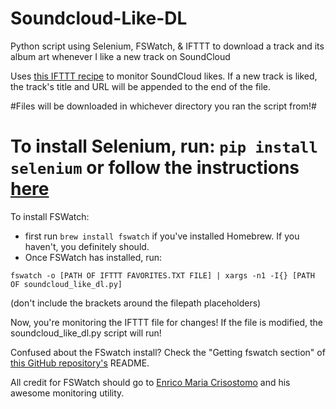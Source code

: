 # Soundcloud-Like-DL
Python script using Selenium, FSWatch, &amp; IFTTT to download a track and its album art whenever I like a new track on SoundCloud

Uses [this IFTTT recipe](https://goo.gl/556rKd) to monitor SoundCloud likes. If a new track is liked, the track's title and URL will be appended to the end of the file.

#Files will be downloaded in whichever directory you ran the script from!#

To install Selenium, run: `pip install selenium` or follow the instructions [here](http://goo.gl/JmxrPT)
======
To install FSWatch:
  * first run `brew install fswatch` if you've installed Homebrew. If you haven't, you definitely should.
  * Once FSWatch has installed, run:
  
  `fswatch -o [PATH OF IFTTT FAVORITES.TXT FILE] | xargs -n1 -I{} [PATH OF soundcloud_like_dl.py]`

  (don't include the brackets around the filepath placeholders)

Now, you're monitoring the IFTTT file for changes! If the file is modified, the soundcloud_like_dl.py script will run!


Confused about the FSwatch install? Check the "Getting fswatch section" of [this GitHub repository's](https://github.com/emcrisostomo/fswatch) README.

All credit for FSWatch should go to [Enrico Maria Crisostomo](https://github.com/emcrisostomo) and his awesome monitoring utility.
